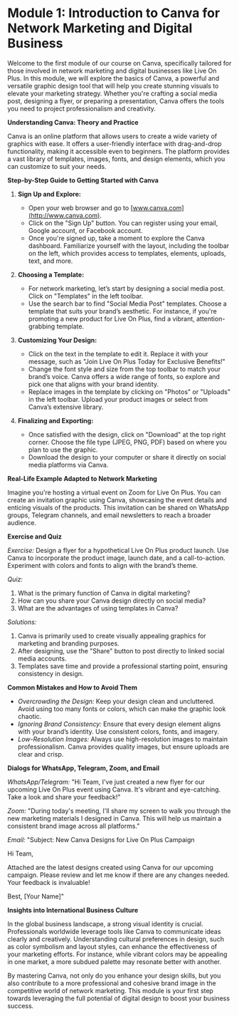 # **Module 1: Introduction to Canva for Network Marketing and Digital Business**

Welcome to the first module of our course on Canva, specifically tailored for those involved in network marketing and digital businesses like Live On Plus. In this module, we will explore the basics of Canva, a powerful and versatile graphic design tool that will help you create stunning visuals to elevate your marketing strategy. Whether you're crafting a social media post, designing a flyer, or preparing a presentation, Canva offers the tools you need to project professionalism and creativity.

**Understanding Canva: Theory and Practice**

Canva is an online platform that allows users to create a wide variety of graphics with ease. It offers a user-friendly interface with drag-and-drop functionality, making it accessible even to beginners. The platform provides a vast library of templates, images, fonts, and design elements, which you can customize to suit your needs.

**Step-by-Step Guide to Getting Started with Canva**

1. **Sign Up and Explore:**
   - Open your web browser and go to [www.canva.com](http://www.canva.com).
   - Click on the "Sign Up" button. You can register using your email, Google account, or Facebook account.
   - Once you're signed up, take a moment to explore the Canva dashboard. Familiarize yourself with the layout, including the toolbar on the left, which provides access to templates, elements, uploads, text, and more.

2. **Choosing a Template:**
   - For network marketing, let’s start by designing a social media post. Click on "Templates" in the left toolbar.
   - Use the search bar to find "Social Media Post" templates. Choose a template that suits your brand’s aesthetic. For instance, if you're promoting a new product for Live On Plus, find a vibrant, attention-grabbing template.

3. **Customizing Your Design:**
   - Click on the text in the template to edit it. Replace it with your message, such as "Join Live On Plus Today for Exclusive Benefits!"
   - Change the font style and size from the top toolbar to match your brand’s voice. Canva offers a wide range of fonts, so explore and pick one that aligns with your brand identity.
   - Replace images in the template by clicking on "Photos" or "Uploads" in the left toolbar. Upload your product images or select from Canva’s extensive library.

4. **Finalizing and Exporting:**
   - Once satisfied with the design, click on "Download" at the top right corner. Choose the file type (JPEG, PNG, PDF) based on where you plan to use the graphic.
   - Download the design to your computer or share it directly on social media platforms via Canva.

**Real-Life Example Adapted to Network Marketing**

Imagine you're hosting a virtual event on Zoom for Live On Plus. You can create an invitation graphic using Canva, showcasing the event details and enticing visuals of the products. This invitation can be shared on WhatsApp groups, Telegram channels, and email newsletters to reach a broader audience.

**Exercise and Quiz**

*Exercise:*
Design a flyer for a hypothetical Live On Plus product launch. Use Canva to incorporate the product image, launch date, and a call-to-action. Experiment with colors and fonts to align with the brand’s theme.

*Quiz:*
1. What is the primary function of Canva in digital marketing?
2. How can you share your Canva design directly on social media?
3. What are the advantages of using templates in Canva?

*Solutions:*
1. Canva is primarily used to create visually appealing graphics for marketing and branding purposes.
2. After designing, use the "Share" button to post directly to linked social media accounts.
3. Templates save time and provide a professional starting point, ensuring consistency in design.

**Common Mistakes and How to Avoid Them**

- *Overcrowding the Design:* Keep your design clean and uncluttered. Avoid using too many fonts or colors, which can make the graphic look chaotic.
- *Ignoring Brand Consistency:* Ensure that every design element aligns with your brand’s identity. Use consistent colors, fonts, and imagery.
- *Low-Resolution Images:* Always use high-resolution images to maintain professionalism. Canva provides quality images, but ensure uploads are clear and crisp.

**Dialogs for WhatsApp, Telegram, Zoom, and Email**

*WhatsApp/Telegram:*
"Hi Team, I've just created a new flyer for our upcoming Live On Plus event using Canva. It's vibrant and eye-catching. Take a look and share your feedback!"

*Zoom:*
"During today's meeting, I'll share my screen to walk you through the new marketing materials I designed in Canva. This will help us maintain a consistent brand image across all platforms."

*Email:*
"Subject: New Canva Designs for Live On Plus Campaign

Hi Team,

Attached are the latest designs created using Canva for our upcoming campaign. Please review and let me know if there are any changes needed. Your feedback is invaluable!

Best,
[Your Name]"

**Insights into International Business Culture**

In the global business landscape, a strong visual identity is crucial. Professionals worldwide leverage tools like Canva to communicate ideas clearly and creatively. Understanding cultural preferences in design, such as color symbolism and layout styles, can enhance the effectiveness of your marketing efforts. For instance, while vibrant colors may be appealing in one market, a more subdued palette may resonate better with another.

By mastering Canva, not only do you enhance your design skills, but you also contribute to a more professional and cohesive brand image in the competitive world of network marketing. This module is your first step towards leveraging the full potential of digital design to boost your business success.